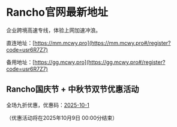 # Rancho官网最新地址

企业跨境高速专线，体验上网加速冲浪。

直连地址：[https://mm.mcwy.pro](https://mm.mcwy.pro#/register?code=usr6R7Z7)

备用地址：[https://gg.mcwy.pro](https://gg.mcwy.pro#/register?code=usr6R7Z7)

## Rancho国庆节 + 中秋节双节优惠活动

全场九折优惠，优惠码：[2025-10-1](https://mm.mcwy.pro#/register?code=usr6R7Z7)

（优惠活动将在2025年10月9日 00:00分结束）
